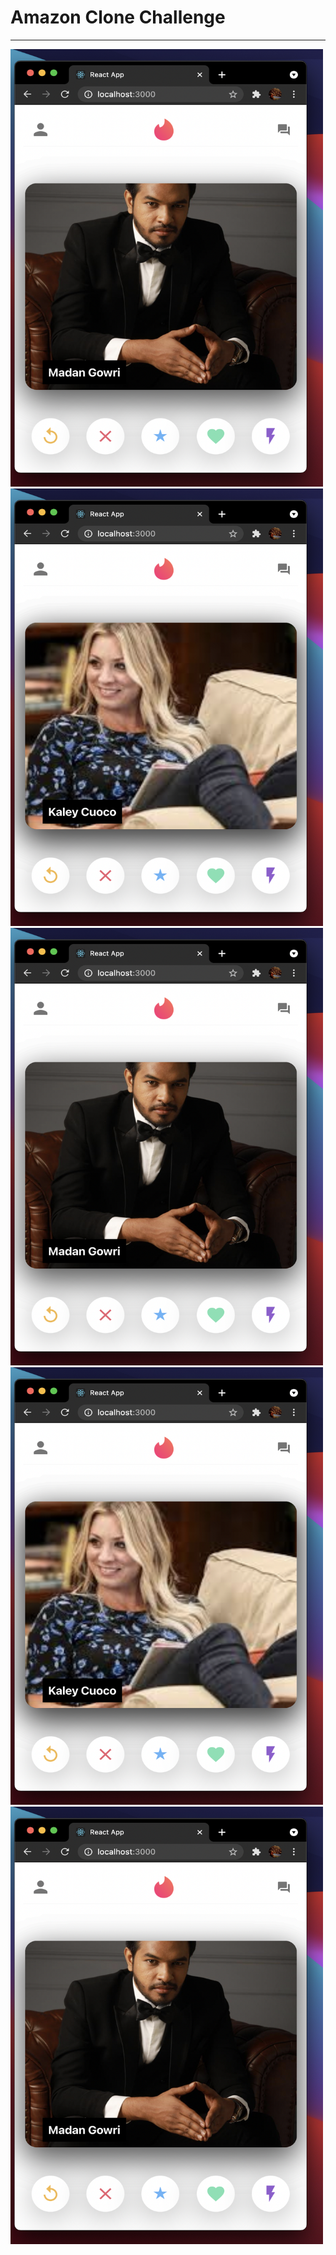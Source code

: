 <h1>Amazon Clone Challenge</h1>
<hr></hr>


<img src="https://github.com/JATHISWAR/Mern-Sample-TinderClone/blob/master/Screenshot%202021-05-23%20at%208.02.50%20PM.png" width="500" height="700"/>
<img src="https://github.com/JATHISWAR/Mern-Sample-TinderClone/blob/master/Screenshot%202021-05-23%20at%208.07.49%20PM.png" width="500" height="700"/>
<img src="https://github.com/JATHISWAR/Mern-Sample-TinderClone/blob/master/Screenshot%202021-05-23%20at%208.02.50%20PM.png" width="500" height="700"/>
<img src="https://github.com/JATHISWAR/Mern-Sample-TinderClone/blob/master/Screenshot%202021-05-23%20at%208.07.49%20PM.png" width="500" height="700"/>
<img src="https://github.com/JATHISWAR/Mern-Sample-TinderClone/blob/master/Screenshot%202021-05-23%20at%208.02.50%20PM.png" width="500" height="700"/>

